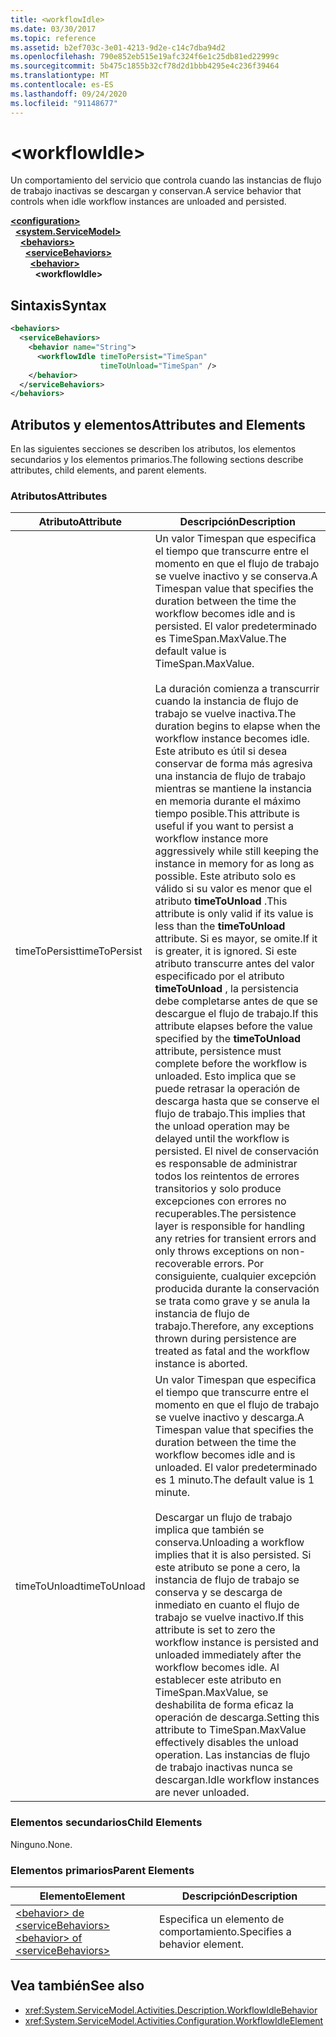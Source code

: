 ```yaml
---
title: <workflowIdle>
ms.date: 03/30/2017
ms.topic: reference
ms.assetid: b2ef703c-3e01-4213-9d2e-c14c7dba94d2
ms.openlocfilehash: 790e852eb515e19afc324f6e1c25db81ed22999c
ms.sourcegitcommit: 5b475c1855b32cf78d2d1bbb4295e4c236f39464
ms.translationtype: MT
ms.contentlocale: es-ES
ms.lasthandoff: 09/24/2020
ms.locfileid: "91148677"
---
```

# \<workflowIdle>

<span data-ttu-id="49cee-101">Un comportamiento del servicio que controla cuando las instancias de flujo de trabajo inactivas se descargan y conservan.</span><span class="sxs-lookup"><span data-stu-id="49cee-101">A service behavior that controls when idle workflow instances are unloaded and persisted.</span></span>  
  
[**\<configuration>**](../configuration-element.md)\
&nbsp;&nbsp;[**\<system.ServiceModel>**](system-servicemodel-of-workflow.md)\
&nbsp;&nbsp;&nbsp;&nbsp;[**\<behaviors>**](behaviors-of-workflow.md)\
&nbsp;&nbsp;&nbsp;&nbsp;&nbsp;&nbsp;[**\<serviceBehaviors>**](servicebehaviors-of-workflow.md)\
&nbsp;&nbsp;&nbsp;&nbsp;&nbsp;&nbsp;&nbsp;&nbsp;[**\<behavior>**](behavior-of-servicebehaviors-of-workflow.md)\
&nbsp;&nbsp;&nbsp;&nbsp;&nbsp;&nbsp;&nbsp;&nbsp;&nbsp;&nbsp;**\<workflowIdle>**  
  
## <a name="syntax"></a><span data-ttu-id="49cee-102">Sintaxis</span><span class="sxs-lookup"><span data-stu-id="49cee-102">Syntax</span></span>  
  
```xml  
<behaviors>
  <serviceBehaviors>
    <behavior name="String">
      <workflowIdle timeToPersist="TimeSpan"
                    timeToUnload="TimeSpan" />
    </behavior>
  </serviceBehaviors>
</behaviors>  
```  
  
## <a name="attributes-and-elements"></a><span data-ttu-id="49cee-103">Atributos y elementos</span><span class="sxs-lookup"><span data-stu-id="49cee-103">Attributes and Elements</span></span>  

 <span data-ttu-id="49cee-104">En las siguientes secciones se describen los atributos, los elementos secundarios y los elementos primarios.</span><span class="sxs-lookup"><span data-stu-id="49cee-104">The following sections describe attributes, child elements, and parent elements.</span></span>  
  
### <a name="attributes"></a><span data-ttu-id="49cee-105">Atributos</span><span class="sxs-lookup"><span data-stu-id="49cee-105">Attributes</span></span>  
  
|<span data-ttu-id="49cee-106">Atributo</span><span class="sxs-lookup"><span data-stu-id="49cee-106">Attribute</span></span>|<span data-ttu-id="49cee-107">Descripción</span><span class="sxs-lookup"><span data-stu-id="49cee-107">Description</span></span>|  
|---------------|-----------------|  
|<span data-ttu-id="49cee-108">timeToPersist</span><span class="sxs-lookup"><span data-stu-id="49cee-108">timeToPersist</span></span>|<span data-ttu-id="49cee-109">Un valor Timespan que especifica el tiempo que transcurre entre el momento en que el flujo de trabajo se vuelve inactivo y se conserva.</span><span class="sxs-lookup"><span data-stu-id="49cee-109">A Timespan value that specifies the duration between the time the workflow becomes idle and is persisted.</span></span> <span data-ttu-id="49cee-110">El valor predeterminado es TimeSpan.MaxValue.</span><span class="sxs-lookup"><span data-stu-id="49cee-110">The default value is TimeSpan.MaxValue.</span></span><br /><br /> <span data-ttu-id="49cee-111">La duración comienza a transcurrir cuando la instancia de flujo de trabajo se vuelve inactiva.</span><span class="sxs-lookup"><span data-stu-id="49cee-111">The duration begins to elapse when the workflow instance becomes idle.</span></span> <span data-ttu-id="49cee-112">Este atributo es útil si desea conservar de forma más agresiva una instancia de flujo de trabajo mientras se mantiene la instancia en memoria durante el máximo tiempo posible.</span><span class="sxs-lookup"><span data-stu-id="49cee-112">This attribute  is useful if you want to persist a workflow instance more aggressively while still keeping the instance in memory for as long as possible.</span></span> <span data-ttu-id="49cee-113">Este atributo solo es válido si su valor es menor que el atributo **timeToUnload** .</span><span class="sxs-lookup"><span data-stu-id="49cee-113">This attribute  is only valid if its value is less than the **timeToUnload** attribute.</span></span> <span data-ttu-id="49cee-114">Si es mayor, se omite.</span><span class="sxs-lookup"><span data-stu-id="49cee-114">If it is greater, it is ignored.</span></span> <span data-ttu-id="49cee-115">Si este atributo transcurre antes del valor especificado por el atributo **timeToUnload** , la persistencia debe completarse antes de que se descargue el flujo de trabajo.</span><span class="sxs-lookup"><span data-stu-id="49cee-115">If this attribute elapses before the value specified by the **timeToUnload** attribute, persistence must complete before the workflow is unloaded.</span></span> <span data-ttu-id="49cee-116">Esto implica que se puede retrasar la operación de descarga hasta que se conserve el flujo de trabajo.</span><span class="sxs-lookup"><span data-stu-id="49cee-116">This implies that the unload operation may be delayed until the workflow is persisted.</span></span> <span data-ttu-id="49cee-117">El nivel de conservación es responsable de administrar todos los reintentos de errores transitorios y solo produce excepciones con errores no recuperables.</span><span class="sxs-lookup"><span data-stu-id="49cee-117">The persistence layer is responsible for handling any retries for transient errors and only throws exceptions on non-recoverable errors.</span></span> <span data-ttu-id="49cee-118">Por consiguiente, cualquier excepción producida durante la conservación se trata como grave y se anula la instancia de flujo de trabajo.</span><span class="sxs-lookup"><span data-stu-id="49cee-118">Therefore, any exceptions thrown during persistence are treated as fatal and the workflow instance is aborted.</span></span>|  
|<span data-ttu-id="49cee-119">timeToUnload</span><span class="sxs-lookup"><span data-stu-id="49cee-119">timeToUnload</span></span>|<span data-ttu-id="49cee-120">Un valor Timespan que especifica el tiempo que transcurre entre el momento en que el flujo de trabajo se vuelve inactivo y descarga.</span><span class="sxs-lookup"><span data-stu-id="49cee-120">A Timespan value that specifies the duration between the time the workflow becomes idle and is unloaded.</span></span> <span data-ttu-id="49cee-121">El valor predeterminado es 1 minuto.</span><span class="sxs-lookup"><span data-stu-id="49cee-121">The default value is 1 minute.</span></span><br /><br /> <span data-ttu-id="49cee-122">Descargar un flujo de trabajo implica que también se conserva.</span><span class="sxs-lookup"><span data-stu-id="49cee-122">Unloading a workflow implies that it is also persisted.</span></span> <span data-ttu-id="49cee-123">Si este atributo se pone a cero, la instancia de flujo de trabajo se conserva y se descarga de inmediato en cuanto el flujo de trabajo se vuelve inactivo.</span><span class="sxs-lookup"><span data-stu-id="49cee-123">If this attribute is set to zero the workflow instance is persisted and unloaded immediately after the workflow becomes idle.</span></span> <span data-ttu-id="49cee-124">Al establecer este atributo en TimeSpan.MaxValue, se deshabilita de forma eficaz la operación de descarga.</span><span class="sxs-lookup"><span data-stu-id="49cee-124">Setting this attribute to TimeSpan.MaxValue effectively disables the unload operation.</span></span> <span data-ttu-id="49cee-125">Las instancias de flujo de trabajo inactivas nunca se descargan.</span><span class="sxs-lookup"><span data-stu-id="49cee-125">Idle workflow instances are never unloaded.</span></span>|  
  
### <a name="child-elements"></a><span data-ttu-id="49cee-126">Elementos secundarios</span><span class="sxs-lookup"><span data-stu-id="49cee-126">Child Elements</span></span>  

 <span data-ttu-id="49cee-127">Ninguno.</span><span class="sxs-lookup"><span data-stu-id="49cee-127">None.</span></span>  
  
### <a name="parent-elements"></a><span data-ttu-id="49cee-128">Elementos primarios</span><span class="sxs-lookup"><span data-stu-id="49cee-128">Parent Elements</span></span>  
  
|<span data-ttu-id="49cee-129">Elemento</span><span class="sxs-lookup"><span data-stu-id="49cee-129">Element</span></span>|<span data-ttu-id="49cee-130">Descripción</span><span class="sxs-lookup"><span data-stu-id="49cee-130">Description</span></span>|  
|-------------|-----------------|  
|[<span data-ttu-id="49cee-131">\<behavior> de \<serviceBehaviors></span><span class="sxs-lookup"><span data-stu-id="49cee-131">\<behavior> of \<serviceBehaviors></span></span>](behavior-of-servicebehaviors-of-workflow.md)|<span data-ttu-id="49cee-132">Especifica un elemento de comportamiento.</span><span class="sxs-lookup"><span data-stu-id="49cee-132">Specifies a behavior element.</span></span>|  
  
## <a name="see-also"></a><span data-ttu-id="49cee-133">Vea también</span><span class="sxs-lookup"><span data-stu-id="49cee-133">See also</span></span>

- <xref:System.ServiceModel.Activities.Description.WorkflowIdleBehavior>
- <xref:System.ServiceModel.Activities.Configuration.WorkflowIdleElement>

